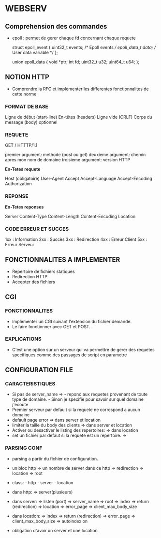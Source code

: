 # WEBSERV

## Comprehension des commandes

- epoll : permet de gerer chaque fd concernant chaque requete
    
    struct epoll_event {
        uint32_t      events;  /* Epoll events */
        epoll_data_t  data;    /* User data variable */
    };

    union epoll_data {
        void     *ptr;
        int       fd;
        uint32_t  u32;
        uint64_t  u64;
    };


## NOTION HTTP

- Comprendre la RFC et implementer les differentes fonctionnalites de cette norme


### FORMAT DE BASE

Ligne de début (start-line)
En-têtes (headers)
Ligne vide (CRLF)
Corps du message (body) optionnel

### REQUETE

GET / HTTTP/1.1

premier argument: methode (post ou get)
deuxieme argument: chemin apres mon nom de domaine
troisieme argument: version HTTP

**En-Tetes requete**

Host (obligatoire)
User-Agent
Accept
Accept-Language
Accept-Encoding
Authorization

### REPONSE


**En-Tetes reponses**

Server
Content-Type
Content-Length
Content-Encoding
Location

### CODE ERREUR ET SUCCES

1xx : Information
2xx : Succès
3xx : Redirection
4xx : Erreur Client
5xx : Erreur Serveur

## FONCTIONNALITES A IMPLEMENTER

- Repertoire de fichiers statiques
- Redirection HTTP
- Accepter des fichiers

## CGI

### FONCTIONNALITES

- Implementer un CGI suivant l'extension du fichier demande.
- Le faire fonctionner avec GET et POST.

### EXPLICATIONS

- C'est une option sur un serveur qui va permettre de gerer des requetes specifiques comme des passages de script en parametre

## CONFIGURATION FILE

### CARACTERISTIQUES

- Si pas de server_name =>
        - repond aux requetes provenant de toute type de domaine.
        - Sinon je specifie pour savoir sur quel domaine j'ecoute
- Premier serveur par default si la requete ne correspond a aucun domaine
- default page error 
        => dans server et location
- limiter la taille du body des clients
        => dans server et location
- Activer ou desactiver le listing des repertoires:
        => dans location
- set un fichier par defaut si la requete est un repertoire.
        => 

### PARSING CONF

- parsing a partir du fichier de configuration.
- un bloc http 
    => un nombre de server dans ce http
        => redirection
        => location
        => root
- class: 
        - http
        - server
        - location

- dans http: 
        => server(plusieurs)
- dans server:
        => listen (port)
        => server_name 
        => root
        => index
        => return (redirection)
        => location
        => error_page
        => client_max_body_size 
- dans location:
        => index
        => return (redirection)
        => error_page
        => client_max_body_size
        => autoindex on

- obligation d'avoir un server et une location
    